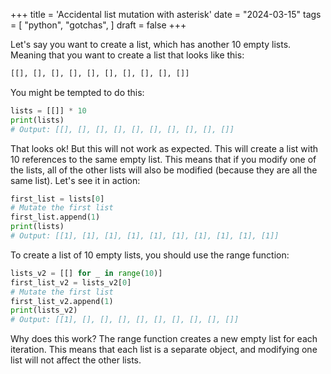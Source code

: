 +++
title = 'Accidental list mutation with asterisk'
date = "2024-03-15"
tags = [
    "python",
    "gotchas",
]
draft = false
+++

Let's say you want to create a list, which has another 10 empty lists. 
Meaning that you want to create a list that looks like this:
```python
[[], [], [], [], [], [], [], [], [], []]
```
You might be tempted to do this:

```python
lists = [[]] * 10
print(lists)
# Output: [[], [], [], [], [], [], [], [], [], []]
```
That looks ok! But this will not work as expected. This will create a list with 10 references to the same empty list. This means that if you modify one of the lists, all of the other lists will also be modified (because they are all the same list).
Let's see it in action:
```python
first_list = lists[0]
# Mutate the first list
first_list.append(1)
print(lists)
# Output: [[1], [1], [1], [1], [1], [1], [1], [1], [1], [1]]
```
To create a list of 10 empty lists, you should use the range function:
```python
lists_v2 = [[] for _ in range(10)]
first_list_v2 = lists_v2[0]
# Mutate the first list
first_list_v2.append(1)
print(lists_v2)
# Output: [[1], [], [], [], [], [], [], [], [], []]
```
Why does this work? The range function creates a new empty list for each iteration. This means that each list is a separate object, and modifying one list will not affect the other lists.

